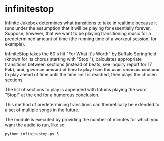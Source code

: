# infinitestop

Infinite Jukebox determines what transitions to take in realtime because it runs under the assumption that it will be playing for essentially forever. Suppose, however, that we want to be playing transitioning music for a predetermined amount of time (the running time of a workout session, for example).

InfiniteStop takes the 60's hit "For What It's Worth" by Buffalo Springfield (known for its chorus starting with "Stop!"), calculates appropriate transitions between sections (instead of beats; see inquiry report for 17 Feb), and, given an amount of time to play from the user, chooses sections to play ahead of time until the time limit is reached, then plays the chosen sections.

The list of sections to play is appended with tatums playing the word "Stop!" at the end for a humorous conclusion.

This method of predetermining transitions can theoretically be extended to a set of multiple songs in the future.

The module is executed by providing the number of minutes for which you want the audio to run, like so:
```
python infinitestop.py 5
```